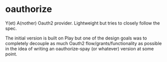 oauthorize
==========

Y(et) A(nother) Oauth2 provider. Lightweight but tries to closely follow the spec.

The initial version is built on Play but one of the design goals was to completely
decouple as much Oauth2 flow/grants/functionality as possible in the idea of writing
an oauthorize-spay (or whatever) version at some point.
